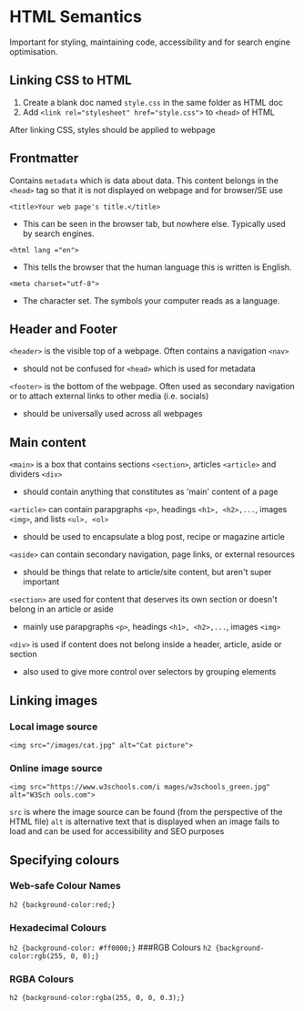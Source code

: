 # HTML Semantics
Important for styling, maintaining code, accessibility and for search engine optimisation.

## Linking CSS to HTML
1. Create a blank doc named `style.css` in the same folder as HTML doc
2. Add `<link rel="stylesheet" href="style.css">` to `<head>` of HTML

After linking CSS, styles should be applied to webpage


## Frontmatter
Contains `metadata` which is data about data. This content belongs in the `<head>` tag so that it is not displayed on webpage and for browser/SE use

`<title>Your web page's title.</title>`
  - This can be seen in the browser tab, but
nowhere else. Typically used by search
engines.

`<html lang ="en">`
  - This tells the browser that the human
language this is written is English.

`<meta charset="utf-8">`
  - The character set. The symbols your
computer reads as a language.

## Header and Footer
`<header>` is the visible top of a webpage. Often contains a navigation `<nav>` 
  - should not be confused for `<head>` which is used for metadata

`<footer>` is the bottom of the webpage. Often used as secondary navigation or to attach external links to other media (i.e. socials)
  - should be universally used across all webpages

## Main content
`<main>` is a box that contains sections `<section>`, articles `<article>` and dividers `<div>`
  - should contain anything that constitutes as 'main' content of a page
    
`<article>` can contain parapgraphs `<p>`, headings `<h1>, <h2>,...`, images `<img>`, and lists `<ul>, <ol>`
  - should be used to encapsulate a blog post, recipe or magazine article
  
`<aside>` can contain secondary navigation, page links, or external resources
  - should be things that relate to article/site content, but aren't super important
  
`<section>` are used for content that deserves its own section or doesn't belong in an article or aside
  - mainly use parapgraphs `<p>`, headings `<h1>, <h2>,...`, images `<img>`

`<div>` is used if content does not belong inside a header, article, aside or section
  - also used to give more control over selectors by grouping elements
  
## Linking images
### Local image source
`<img src="/images/cat.jpg" alt="Cat picture">`
### Online image source
`<img src="https://www.w3schools.com/i
mages/w3schools_green.jpg" alt="W3Sch
ools.com">`

`src` is where the image source can be found (from the perspective of the HTML file)
`alt` is alternative text that is displayed when an image fails to load and can be used for accessibility and SEO purposes

## Specifying colours
### Web-safe Colour Names
`h2 {background-color:red;}`
### Hexadecimal Colours
`h2 {background-color: #ff0000;}`
###RGB Colours
`h2 {background-color:rgb(255, 0, 0);}`
### RGBA Colours
`h2 {background-color:rgba(255, 0, 0, 0.3);}`
